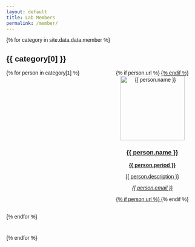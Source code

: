 ```yaml
---
layout: default
title: Lab Members
permalink: /member/
---
```


<style>
  @import url('https://fonts.googleapis.com/css2?family=Noto+Sans+KR:wght@300&display=swap');

  body {
    font-family: 'Noto Sans KR', sans-serif;
  }

  section {
    display: grid;
    grid-template-columns: repeat(4, 1fr);
    gap: 30px;
    margin-bottom: 40px;
  }

  @media (max-width: 1000px) {
    section {
      grid-template-columns: repeat(2, 1fr);
    }
  }

  article {
    text-align: center;
  }

  article img {
    width: 170px;
    max-height: 230px;
    display: block;
    margin: 0 auto 10px;
  }
</style>

{% for category in site.data.data.member %}
  <h2>{{ category[0] }}</h2>
  <section>
    {% for person in category[1] %}
      <article>
        {% if person.url %}
        <a href="{{ person.url }}" target="_blank">
        {% endif %}
          <img src="{{ '/resource/img/person/' | append: person.name | append: '.jpg' | relative_url }}" alt="{{ person.name }}">
          <h3>{{ person.name }}</h3>
          <p><strong>{{ person.period }}</strong></p>
          <p>{{ person.description }}</p>
          <p><em>{{ person.email }}</em></p>
        {% if person.url %}
        </a>
        {% endif %}
      </article>
    {% endfor %}
  </section>
{% endfor %}